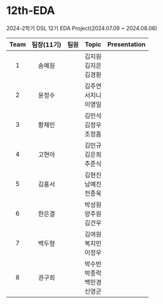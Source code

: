 # 12th-EDA
2024-2학기 DSL 12기 EDA Project(2024.07.09 ~ 2024.08.06)

|Team|팀장(11기)|팀원|Topic|Presentation|
|:---:|:---:|:---:|:---:|:---:|
|1|송예원||김지원<br>김지은<br>김경환||SNS<br>영화 흥행 요인 분석|[PDF](sns/24_2_DSL_EDA_SNS.pdf)|
|2|윤정수||김주연<br>서지니<br>이영일||경영<br>서울시 영세자영업 상권 분석 프로젝트|[PDF]()|
|3|황채민||김민석<br>김정우<br>조정흠||교육<br>청년패널 데이터를 활용한 성공적인 취업 요인 분석|[PDF](교육/24_2_DSL_EDA_교육.pdf)|
|4|고현아||김민규<br>김은희<br>추준식||교통<br>0000000|[PDF]()|
|5|김홍서||김현진<br>남예진<br>전종욱||금융<br>주식시장에서의 한국주식 저평가(Korea Discount) 실재검증 및 원인분석|[PDF](금융/24_2_DSL_EDA_금융.pdf)|
|6|한은결||박성원<br>양주원<br>김건우||도시환경<br>도시시설 데이터를 활용한 중요 도시환경 분석|[PDF](도시환경/24_2_DSL_EDA_도시환경.pdf)|
|7|백두형||김여원<br>복지민<br>이정우||심리통계<br>성격 특성 기반 고객 타겟팅 전략 : Big5 성격 요인과 FoMO를 기반으로 한 영화 제작 접근법|[PDF](심리통계/24_2_DSL_EDA_심리통계.pdf)|
|8|권구희||박수빈<br>박종락<br>백민경<br>신영군||의료<br>고령화 실태 및 치매 심층 분석|[PDF]()|

<br><br>
